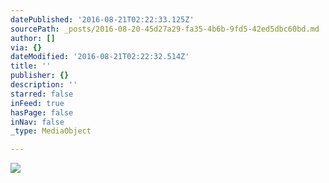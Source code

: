 ```yaml
---
datePublished: '2016-08-21T02:22:33.125Z'
sourcePath: _posts/2016-08-20-45d27a29-fa35-4b6b-9fd5-42ed5dbc60bd.md
author: []
via: {}
dateModified: '2016-08-21T02:22:32.514Z'
title: ''
publisher: {}
description: ''
starred: false
inFeed: true
hasPage: false
inNav: false
_type: MediaObject

---
```

![](https://the-grid-user-content.s3-us-west-2.amazonaws.com/e9f12b4c-0cd5-4afb-8b52-28a50e8af090.jpg)